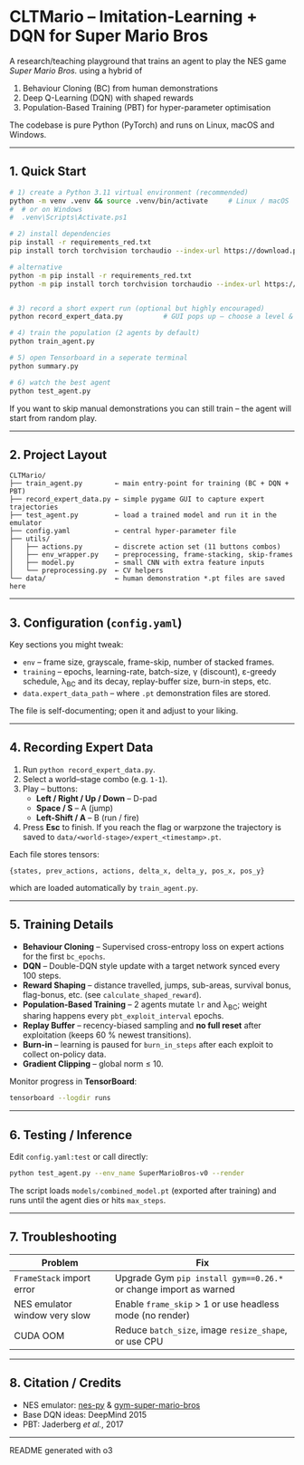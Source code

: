 # CLTMario – Imitation-Learning + DQN for Super Mario Bros

A research/teaching playground that trains an agent to play the NES game *Super Mario Bros.* using a hybrid of

1. Behaviour Cloning (BC) from human demonstrations
2. Deep Q-Learning (DQN) with shaped rewards
3. Population-Based Training (PBT) for hyper-parameter optimisation

The codebase is pure Python (PyTorch) and runs on Linux, macOS and Windows.

---

## 1. Quick Start

```bash
# 1) create a Python 3.11 virtual environment (recommended)
python -m venv .venv && source .venv/bin/activate     # Linux / macOS
#  # or on Windows
#  .venv\Scripts\Activate.ps1

# 2) install dependencies
pip install -r requirements_red.txt
pip install torch torchvision torchaudio --index-url https://download.pytorch.org/whl/cu118

# alternative
python -m pip install -r requirements_red.txt
python -m pip install torch torchvision torchaudio --index-url https://download.pytorch.org/whl/cu118


# 3) record a short expert run (optional but highly encouraged)
python record_expert_data.py          # GUI pops up – choose a level & play with arrow keys + Shift + Space

# 4) train the population (2 agents by default)
python train_agent.py

# 5) open Tensorboard in a seperate terminal
python summary.py

# 6) watch the best agent
python test_agent.py
```

If you want to skip manual demonstrations you can still train – the agent will start from random play.

---

## 2. Project Layout

```
CLTMario/
├── train_agent.py        ← main entry-point for training (BC + DQN + PBT)
├── record_expert_data.py ← simple pygame GUI to capture expert trajectories
├── test_agent.py         ← load a trained model and run it in the emulator
├── config.yaml           ← central hyper-parameter file
├── utils/
│   ├── actions.py        ← discrete action set (11 buttons combos)
│   ├── env_wrapper.py    ← preprocessing, frame-stacking, skip-frames
│   ├── model.py          ← small CNN with extra feature inputs
│   └── preprocessing.py  ← CV helpers
└── data/                 ← human demonstration *.pt files are saved here
```

---

## 3. Configuration (`config.yaml`)

Key sections you might tweak:

* `env` – frame size, grayscale, frame-skip, number of stacked frames.
* `training` – epochs, learning-rate, batch-size, γ (discount), ε-greedy schedule, λ<sub>BC</sub> and its decay, replay-buffer size, burn-in steps, etc.
* `data.expert_data_path` – where `.pt` demonstration files are stored.

The file is self-documenting; open it and adjust to your liking.

---

## 4. Recording Expert Data

1. Run `python record_expert_data.py`.
2. Select a world–stage combo (e.g. `1-1`).
3. Play – buttons:
   * **Left / Right / Up / Down** – D-pad
   * **Space / S** – A (jump)
   * **Left-Shift / A** – B (run / fire)
4. Press **Esc** to finish.  If you reach the flag or warpzone the trajectory is saved to `data/<world-stage>/expert_<timestamp>.pt`.

Each file stores tensors:
```
{states, prev_actions, actions, delta_x, delta_y, pos_x, pos_y}
```
which are loaded automatically by `train_agent.py`.

---

## 5. Training Details

* **Behaviour Cloning** – Supervised cross-entropy loss on expert actions for the first `bc_epochs`.
* **DQN** – Double-DQN style update with a target network synced every 100 steps.
* **Reward Shaping** – distance travelled, jumps, sub-areas, survival bonus, flag-bonus, etc. (see `calculate_shaped_reward`).
* **Population-Based Training** – 2 agents mutate `lr` and λ<sub>BC</sub>; weight sharing happens every `pbt_exploit_interval` epochs.
* **Replay Buffer** – recency-biased sampling and **no full reset** after exploitation (keeps 60 % newest transitions).
* **Burn-in** – learning is paused for `burn_in_steps` after each exploit to collect on-policy data.
* **Gradient Clipping** – global norm ≤ 10.

Monitor progress in **TensorBoard**:
```bash
tensorboard --logdir runs
```

---

## 6. Testing / Inference

Edit `config.yaml:test` or call directly:
```bash
python test_agent.py --env_name SuperMarioBros-v0 --render
```
The script loads `models/combined_model.pt` (exported after training) and runs until the agent dies or hits `max_steps`.

---

## 7. Troubleshooting

| Problem                                    | Fix                                                               |
|--------------------------------------------|-------------------------------------------------------------------|
| `FrameStack` import error                  | Upgrade Gym `pip install gym==0.26.*` or change import as warned  |
| NES emulator window very slow              | Enable `frame_skip` > 1 or use headless mode (no render)          |
| CUDA OOM                                   | Reduce `batch_size`, image `resize_shape`, or use CPU             |

---

## 8. Citation / Credits

* NES emulator: [nes-py](https://github.com/kimamula/nes-py) & [gym-super-mario-bros](https://github.com/Kautenja/gym-super-mario-bros)
* Base DQN ideas: DeepMind 2015
* PBT: Jaderberg *et al.*, 2017

---
README generated with o3
